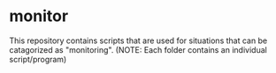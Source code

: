 # monitor
This repository contains scripts that are used for situations that can be catagorized as "monitoring". (NOTE: Each folder contains an individual script/program)

